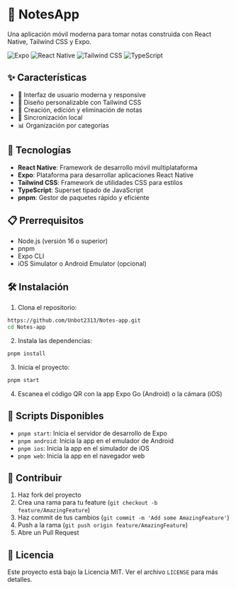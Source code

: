 # 📝 NotesApp

Una aplicación móvil moderna para tomar notas construida con React Native, Tailwind CSS y Expo.

![Expo](https://img.shields.io/badge/Expo-000020?style=for-the-badge&logo=expo&logoColor=white)
![React Native](https://img.shields.io/badge/React_Native-20232A?style=for-the-badge&logo=react&logoColor=61DAFB)
![Tailwind CSS](https://img.shields.io/badge/Tailwind_CSS-38B2AC?style=for-the-badge&logo=tailwind-css&logoColor=white)
![TypeScript](https://img.shields.io/badge/TypeScript-007ACC?style=for-the-badge&logo=typescript&logoColor=white)

## ✨ Características

- 📱 Interfaz de usuario moderna y responsive
- 🎨 Diseño personalizable con Tailwind CSS
- 📝 Creación, edición y eliminación de notas
- 🔄 Sincronización local
- 📊 Organización por categorías

## 🚀 Tecnologías

- **React Native**: Framework de desarrollo móvil multiplataforma
- **Expo**: Plataforma para desarrollar aplicaciones React Native
- **Tailwind CSS**: Framework de utilidades CSS para estilos
- **TypeScript**: Superset tipado de JavaScript
- **pnpm**: Gestor de paquetes rápido y eficiente

## 📋 Prerrequisitos

- Node.js (versión 16 o superior)
- pnpm
- Expo CLI
- iOS Simulator o Android Emulator (opcional)

## 🛠️ Instalación

1. Clona el repositorio:
```bash
https://github.com/Unbot2313/Notes-app.git
cd Notes-app
```

2. Instala las dependencias:
```bash
pnpm install
```

3. Inicia el proyecto:
```bash
pnpm start
```

4. Escanea el código QR con la app Expo Go (Android) o la cámara (iOS)

## 📱 Scripts Disponibles

- `pnpm start`: Inicia el servidor de desarrollo de Expo
- `pnpm android`: Inicia la app en el emulador de Android
- `pnpm ios`: Inicia la app en el simulador de iOS
- `pnpm web`: Inicia la app en el navegador web



## 🤝 Contribuir

1. Haz fork del proyecto
2. Crea una rama para tu feature (`git checkout -b feature/AmazingFeature`)
3. Haz commit de tus cambios (`git commit -m 'Add some AmazingFeature'`)
4. Push a la rama (`git push origin feature/AmazingFeature`)
5. Abre un Pull Request

## 📄 Licencia

Este proyecto está bajo la Licencia MIT. Ver el archivo `LICENSE` para más detalles.
